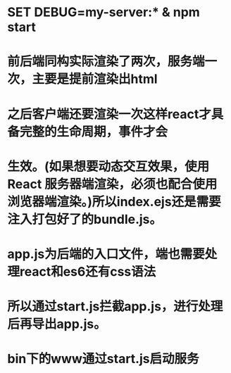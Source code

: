 # SET DEBUG=my-server:* & npm start



# 前后端同构实际渲染了两次，服务端一次，主要是提前渲染出html
# 之后客户端还要渲染一次这样react才具备完整的生命周期，事件才会
# 生效。(如果想要动态交互效果，使用 React 服务器端渲染，必须也配合使用浏览器端渲染。)所以index.ejs还是需要注入打包好了的bundle.js。



# app.js为后端的入口文件，端也需要处理react和es6还有css语法
# 所以通过start.js拦截app.js，进行处理后再导出app.js。
# bin下的www通过start.js启动服务